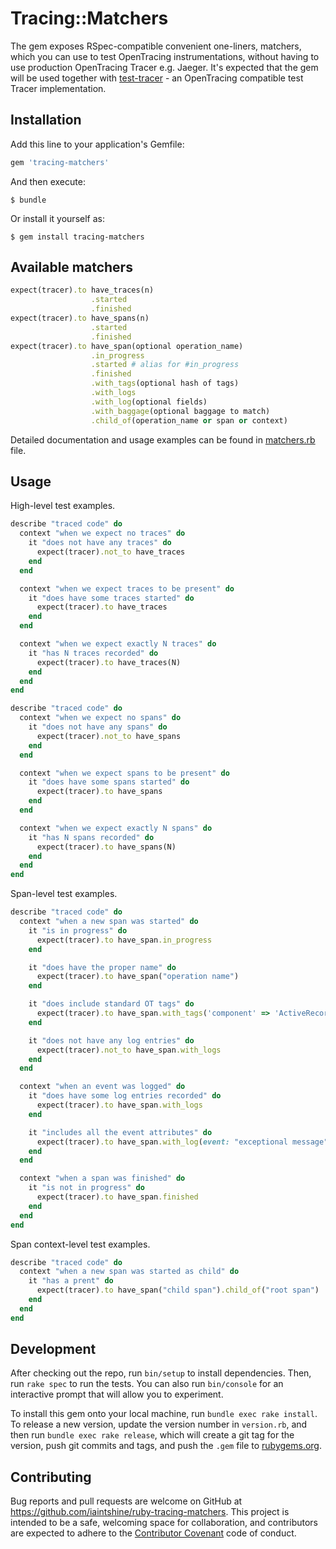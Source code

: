 # Tracing::Matchers

The gem exposes RSpec-compatible convenient one-liners, matchers, which you can use to test OpenTracing instrumentations, without having to use production OpenTracing Tracer e.g. Jaeger. It's expected that the gem will be used together with [test-tracer](https://github.com/iaintshine/ruby-test-tracer) - an OpenTracing compatible test Tracer implementation.

## Installation

Add this line to your application's Gemfile:

```ruby
gem 'tracing-matchers'
```

And then execute:

    $ bundle

Or install it yourself as:

    $ gem install tracing-matchers

## Available matchers

```ruby
expect(tracer).to have_traces(n)
                  .started
                  .finished
expect(tracer).to have_spans(n)
                  .started
                  .finished
expect(tracer).to have_span(optional operation_name)
                  .in_progress
                  .started # alias for #in_progress
                  .finished
                  .with_tags(optional hash of tags)
                  .with_logs
                  .with_log(optional fields)
                  .with_baggage(optional baggage to match)
                  .child_of(operation_name or span or context)
```

Detailed documentation and usage examples can be found in [matchers.rb](https://github.com/iaintshine/ruby-tracing-matchers/blob/master/lib/tracing/matchers.rb) file.

## Usage

High-level test examples.

```ruby
describe "traced code" do
  context "when we expect no traces" do
    it "does not have any traces" do
      expect(tracer).not_to have_traces
    end
  end

  context "when we expect traces to be present" do
    it "does have some traces started" do
      expect(tracer).to have_traces
    end
  end

  context "when we expect exactly N traces" do
    it "has N traces recorded" do
      expect(tracer).to have_traces(N)
    end
  end
end
```

```ruby
describe "traced code" do
  context "when we expect no spans" do
    it "does not have any spans" do
      expect(tracer).not_to have_spans
    end
  end

  context "when we expect spans to be present" do
    it "does have some spans started" do
      expect(tracer).to have_spans
    end
  end

  context "when we expect exactly N spans" do
    it "has N spans recorded" do
      expect(tracer).to have_spans(N)
    end
  end
end
```

Span-level test examples.

```ruby
describe "traced code" do
  context "when a new span was started" do
    it "is in progress" do
      expect(tracer).to have_span.in_progress
    end

    it "does have the proper name" do
      expect(tracer).to have_span("operation name")
    end

    it "does include standard OT tags" do
      expect(tracer).to have_span.with_tags('component' => 'ActiveRecord')
    end

    it "does not have any log entries" do
      expect(tracer).not_to have_span.with_logs
    end
  end

  context "when an event was logged" do
    it "does have some log entries recorded" do
      expect(tracer).to have_span.with_logs
    end

    it "includes all the event attributes" do
      expect(tracer).to have_span.with_log(event: "exceptional message", severity: Logger::ERROR)
    end
  end

  context "when a span was finished" do
    it "is not in progress" do
      expect(tracer).to have_span.finished 
    end
  end
end
```

Span context-level test examples.

```ruby
describe "traced code" do
  context "when a new span was started as child" do
    it "has a prent" do
      expect(tracer).to have_span("child span").child_of("root span")
    end
  end
end
```

## Development

After checking out the repo, run `bin/setup` to install dependencies. Then, run `rake spec` to run the tests. You can also run `bin/console` for an interactive prompt that will allow you to experiment.

To install this gem onto your local machine, run `bundle exec rake install`. To release a new version, update the version number in `version.rb`, and then run `bundle exec rake release`, which will create a git tag for the version, push git commits and tags, and push the `.gem` file to [rubygems.org](https://rubygems.org).

## Contributing

Bug reports and pull requests are welcome on GitHub at https://github.com/iaintshine/ruby-tracing-matchers. This project is intended to be a safe, welcoming space for collaboration, and contributors are expected to adhere to the [Contributor Covenant](http://contributor-covenant.org) code of conduct.
